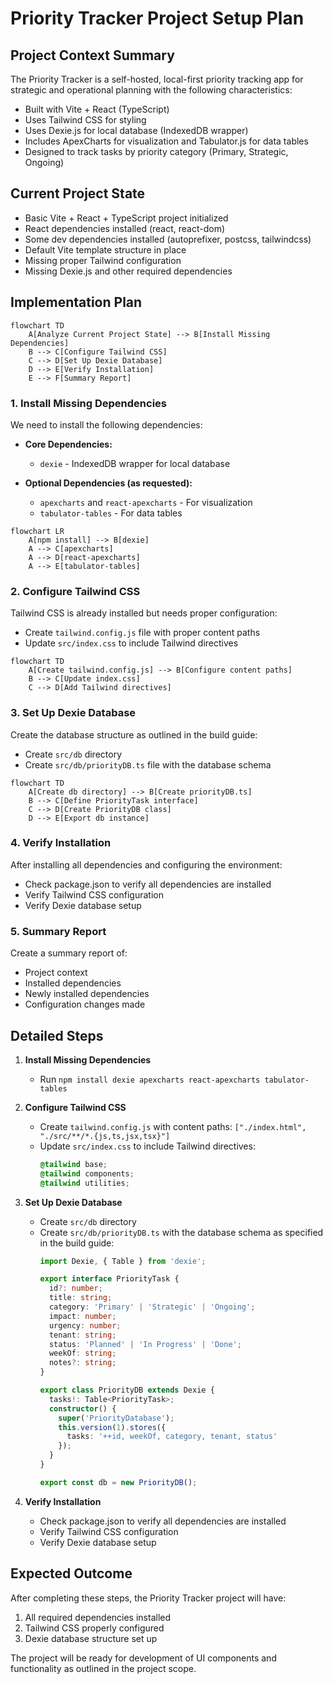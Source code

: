 # Priority Tracker Project Setup Plan

## Project Context Summary

The Priority Tracker is a self-hosted, local-first priority tracking app for strategic and operational planning with the following characteristics:
- Built with Vite + React (TypeScript)
- Uses Tailwind CSS for styling
- Uses Dexie.js for local database (IndexedDB wrapper)
- Includes ApexCharts for visualization and Tabulator.js for data tables
- Designed to track tasks by priority category (Primary, Strategic, Ongoing)

## Current Project State

- Basic Vite + React + TypeScript project initialized
- React dependencies installed (react, react-dom)
- Some dev dependencies installed (autoprefixer, postcss, tailwindcss)
- Default Vite template structure in place
- Missing proper Tailwind configuration
- Missing Dexie.js and other required dependencies

## Implementation Plan

```mermaid
flowchart TD
    A[Analyze Current Project State] --> B[Install Missing Dependencies]
    B --> C[Configure Tailwind CSS]
    C --> D[Set Up Dexie Database]
    D --> E[Verify Installation]
    E --> F[Summary Report]
```

### 1. Install Missing Dependencies

We need to install the following dependencies:

- **Core Dependencies:**
  - `dexie` - IndexedDB wrapper for local database

- **Optional Dependencies (as requested):**
  - `apexcharts` and `react-apexcharts` - For visualization
  - `tabulator-tables` - For data tables

```mermaid
flowchart LR
    A[npm install] --> B[dexie]
    A --> C[apexcharts]
    A --> D[react-apexcharts]
    A --> E[tabulator-tables]
```

### 2. Configure Tailwind CSS

Tailwind CSS is already installed but needs proper configuration:

- Create `tailwind.config.js` file with proper content paths
- Update `src/index.css` to include Tailwind directives

```mermaid
flowchart TD
    A[Create tailwind.config.js] --> B[Configure content paths]
    B --> C[Update index.css]
    C --> D[Add Tailwind directives]
```

### 3. Set Up Dexie Database

Create the database structure as outlined in the build guide:

- Create `src/db` directory
- Create `src/db/priorityDB.ts` file with the database schema

```mermaid
flowchart TD
    A[Create db directory] --> B[Create priorityDB.ts]
    B --> C[Define PriorityTask interface]
    C --> D[Create PriorityDB class]
    D --> E[Export db instance]
```

### 4. Verify Installation

After installing all dependencies and configuring the environment:

- Check package.json to verify all dependencies are installed
- Verify Tailwind CSS configuration
- Verify Dexie database setup

### 5. Summary Report

Create a summary report of:
- Project context
- Installed dependencies
- Newly installed dependencies
- Configuration changes made

## Detailed Steps

1. **Install Missing Dependencies**
   - Run `npm install dexie apexcharts react-apexcharts tabulator-tables`

2. **Configure Tailwind CSS**
   - Create `tailwind.config.js` with content paths: `["./index.html", "./src/**/*.{js,ts,jsx,tsx}"]`
   - Update `src/index.css` to include Tailwind directives:
     ```css
     @tailwind base;
     @tailwind components;
     @tailwind utilities;
     ```

3. **Set Up Dexie Database**
   - Create `src/db` directory
   - Create `src/db/priorityDB.ts` with the database schema as specified in the build guide:
     ```typescript
     import Dexie, { Table } from 'dexie';

     export interface PriorityTask {
       id?: number;
       title: string;
       category: 'Primary' | 'Strategic' | 'Ongoing';
       impact: number;
       urgency: number;
       tenant: string;
       status: 'Planned' | 'In Progress' | 'Done';
       weekOf: string;
       notes?: string;
     }

     export class PriorityDB extends Dexie {
       tasks!: Table<PriorityTask>;
       constructor() {
         super('PriorityDatabase');
         this.version(1).stores({
           tasks: '++id, weekOf, category, tenant, status'
         });
       }
     }

     export const db = new PriorityDB();
     ```

4. **Verify Installation**
   - Check package.json to verify all dependencies are installed
   - Verify Tailwind CSS configuration
   - Verify Dexie database setup

## Expected Outcome

After completing these steps, the Priority Tracker project will have:
1. All required dependencies installed
2. Tailwind CSS properly configured
3. Dexie database structure set up

The project will be ready for development of UI components and functionality as outlined in the project scope.